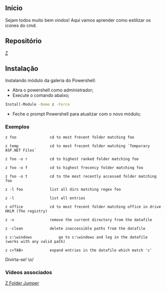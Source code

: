 ## Início
Sejam  todos muito bem vindos!
Aqui vamos aprender como estilizar os icones do cmd.

## Repositório
[Z](https://github.com/badmotorfinger/z)

## Instalação
Instalando módulo da galeria do Powershell:
- Abra o powershell como administrador;
- Execute o comando abaixo;

```bash
Install-Module -Name z -Force
```
- Feche o prompt Powershell para atualizar com o novo módulo;

### Exemplos
```
z foo				cd to most frecent folder matching foo

z temp				cd to most frecent folder matching `Temporary ASP.NET Files`

z foo -o r			cd to highest ranked folder matching foo

z foo -o f			cd to highest frecency folder matching foo

z foo -o t			cd to the most recently accessed folder matching foo

z -l foo			list all dirs matching regex foo

z -l				list all entries

z office			cd to most frecent folder matching office in drive HKLM (The registry)

z -x				remove the current directory from the datafile

z -clean			delete inaccessible paths from the datafile

z c:\windows			go to c:\windows and log in the datafile (works with any valid path)

z c<TAB>			expand entries in the datafile which match 'c'
```


Divirta-se! \o/

### Vídeos associados
[Z Folder Jumper](https://www.youtube.com/watch?v=fviSilPKIhs&t=1390s)
